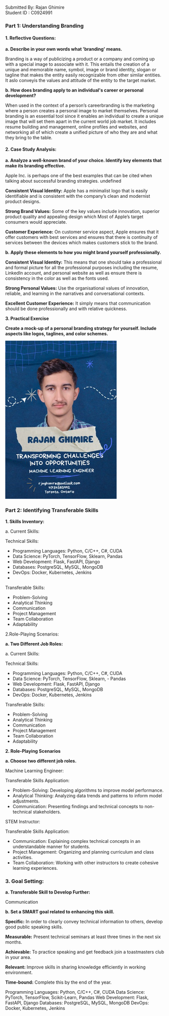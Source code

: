 Submitted By: Rajan Ghimire <br>
Student ID : C0924991


### Part 1: Understanding Branding

#### 1. Reflective Questions:

**a. Describe in your own words what 'branding' means.**

Branding is a way of publicizing a product or a company and coming up with a special image to associate with it. This entails the creation of a unique and memorable name, symbol, image or brand identity, slogan or tagline that makes the entity easily recognizable from other similar entities. It aslo conveyis the values and attitude of the entity to the target market.


**b. How does branding apply to an individual's career or personal development?**

When used in the context of a person’s careerbranding is the marketing where a person creates a personal image to market themselves. Personal branding is an essential tool since it enables an individual to create a unique image that will set them apart in the current world job market. It includes resume building and management, online profiles and websites, and networking all of which create a unified picture of who they are and what they bring to the table.


#### 2. Case Study Analysis:

**a. Analyze a well-known brand of your choice. Identify key elements that make its branding effective.**

Apple Inc. is perhaps one of the best examples that can be cited when talking about successful branding strategies. undefined

**Consistent Visual Identity:** Apple has a minimalist logo that is easily identifiable and is consistent with the company’s clean and modernist product designs.

**Strong Brand Values:** Some of the key values include innovation, superior product quality and appealing design which Most of Apple’s target consumers would appreciate.

**Customer Experience:** On customer service aspect, Apple ensures that it offer customers with best services and ensures that there is continuity of services between the devices which makes customers stick to the brand.


**b. Apply these elements to how you might brand yourself professionally.**


**Consistent Visual Identity:** This means that one should take a professional and formal picture for all the professional purposes including the resume, LinkedIn account, and personal website as well as ensure there is consistency in the color as well as the fonts used. 

**Strong Personal Values:** Use the organisational values of innovation, reliable, and learning in the narratives and conversational contexts.

**Excellent Customer Experience:** It simply means that communication should be done professionally and with relative quickness.

**3. Practical Exercise**

**Create a mock-up of a personal branding strategy for yourself. Include aspects like logos, taglines, and color schemes.**

![](resized.jpg)

### Part 2: Identifying Transferable Skills

**1. Skills Inventory:**

a. Current Skills:

Technical Skills:

- Programming Languages: Python, C/C++, C#, CUDA
- Data Science: PyTorch, TensorFlow, Sklearn, Pandas
- Web Development: Flask, FastAPI, Django
- Databases: PostgreSQL, MySQL, MongoDB
- DevOps: Docker, Kubernetes, Jenkins
- 
Transferable Skills:
- Problem-Solving
- Analytical Thinking
- Communication
- Project Management
- Team Collaboration
- Adaptability


2.Role-Playing Scenarios:

**a. Two Different Job Roles:**

a. Current Skills:

Technical Skills:

- Programming Languages: Python, C/C++, C#, CUDA
- Data Science: PyTorch, TensorFlow, Sklearn, - Pandas
- Web Development: Flask, FastAPI, Django
- Databases: PostgreSQL, MySQL, MongoDB
- DevOps: Docker, Kubernetes, Jenkins
  

Transferable Skills:

- Problem-Solving
- Analytical Thinking
- Communication
- Project Management
- Team Collaboration
- Adaptability

**2. Role-Playing Scenarios**

**a. Choose two different job roles.**

Machine Learning Engineer:

Transferable Skills Application:
- Problem-Solving: Developing algorithms to improve model performance.
- Analytical Thinking: Analyzing data trends and patterns to inform model adjustments.
- Communication: Presenting findings and technical concepts to non-technical stakeholders.
 
STEM Instructor:

Transferable Skills Application:

- Communication: Explaining complex technical concepts in an understandable manner for students.
- Project Management: Organizing and planning curriculum and class activities.
- Team Collaboration: Working with other instructors to create cohesive learning experiences.

### 3. Goal Setting:

**a. Transferable Skill to Develop Further:**

Communication


**b. Set a SMART goal related to enhancing this skill.**

**Specific:** In order to clearly convey technical information to others, develop good public speaking skills.

**Measurable:** Present technical seminars at least three times in the next six months.

**Achievable:** To practice speaking and get feedback join a toastmasters club in your area.

**Relevant:** Improve skills in sharing knowledge efficiently in working environment.

**Time-bound:** Complete this by the end of the year.


Programming Languages: Python, C/C++, C#, CUDA
Data Science: PyTorch, TensorFlow, Scikit-Learn, Pandas
Web Development: Flask, FastAPI, Django
Databases: PostgreSQL, MySQL, MongoDB
DevOps: Docker, Kubernetes, Jenkins
